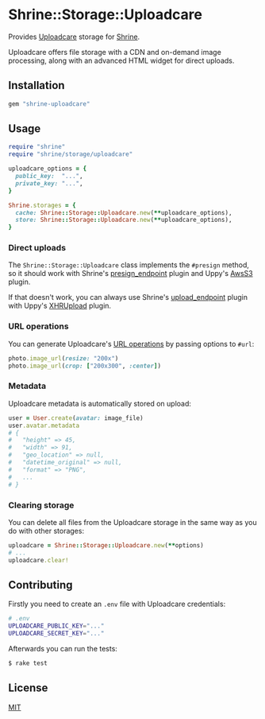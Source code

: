 # Shrine::Storage::Uploadcare

Provides [Uploadcare] storage for [Shrine].

Uploadcare offers file storage with a CDN and on-demand image processing, along
with an advanced HTML widget for direct uploads.

## Installation

```ruby
gem "shrine-uploadcare"
```

## Usage

```rb
require "shrine"
require "shrine/storage/uploadcare"

uploadcare_options = {
  public_key:  "...",
  private_key: "...",
}

Shrine.storages = {
  cache: Shrine::Storage::Uploadcare.new(**uploadcare_options),
  store: Shrine::Storage::Uploadcare.new(**uploadcare_options),
}
```

### Direct uploads

The `Shrine::Storage::Uploadcare` class implements the `#presign` method, so it
should work with Shrine's [presign_endpoint] plugin and Uppy's [AwsS3] plugin.

If that doesn't work, you can always use Shrine's [upload_endpoint] plugin with
Uppy's [XHRUpload] plugin.

### URL operations

You can generate Uploadcare's [URL operations] by passing options to `#url`:

```rb
photo.image_url(resize: "200x")
photo.image_url(crop: ["200x300", :center])
```

### Metadata

Uploadcare metadata is automatically stored on upload:

```rb
user = User.create(avatar: image_file)
user.avatar.metadata
# {
#   "height" => 45,
#   "width" => 91,
#   "geo_location" => null,
#   "datetime_original" => null,
#   "format" => "PNG",
#   ...
# }
```

### Clearing storage

You can delete all files from the Uploadcare storage in the same way as you do
with other storages:

```rb
uploadcare = Shrine::Storage::Uploadcare.new(**options)
# ...
uploadcare.clear!
```

## Contributing

Firstly you need to create an `.env` file with Uploadcare credentials:

```sh
# .env
UPLOADCARE_PUBLIC_KEY="..."
UPLOADCARE_SECRET_KEY="..."
```

Afterwards you can run the tests:

```sh
$ rake test
```
## License

[MIT](http://opensource.org/licenses/MIT)

[Uploadcare]: https://uploadcare.com/
[Shrine]: https://github.com/shrinerb/shrine
[URL operations]: https://uploadcare.com/documentation/cdn/
[presign_endpoint]: https://github.com/shrinerb/shrine/blob/master/doc/plugins/presign_endpoint.md#readme
[upload_endpoint]: https://github.com/shrinerb/shrine/blob/master/doc/plugins/upload_endpoint.md#readme
[AwsS3]: https://uppy.io/docs/aws-s3/
[XHRUpload]: https://uppy.io/docs/xhr-upload/
